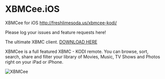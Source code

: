 XBMCee.iOS
==========

XBMCee for iOS
http://freshlimesoda.us/xbmcee-kodi/

Please log your issues and feature requests here!


The ultimate XBMC client. <a href="https://itunes.apple.com/us/app/xbmcee-xbmc-kodi-remote/id720933479?mt=8">DOWNLOAD HERE</a>

XBMCee is a full featured XBMC - KODI remote. You can browse, sort, search, share and filter your library of Movies, Music, TV Shows and Photos right on your iPad or iPhone. 


![XBMCee](http://a3.mzstatic.com/us/r30/Purple1/v4/07/13/e5/0713e513-b35a-b781-f578-219c169cd3c1/screen568x568.jpeg)
